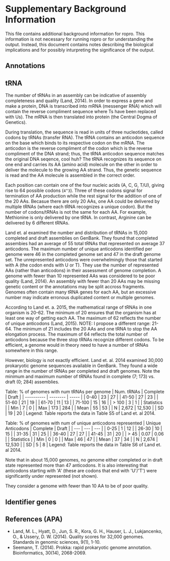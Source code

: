 # Supplementary Background Information
This file contains additional background information for ropro. This information is not necessary for running ropro or for understanding the output. Instead, this document contains notes describing the biological implications and for possibly inturpreting the significance of the output. 

## Annotations

## tRNA
The number of tRNAs in an assembly can be indicative of assembly completeness and quality (Land, 2014).
In order to express a gene and make a protein, DNA is transcribed into mRNA (messenger RNA) which will contain the reverse compliment sequence where Ts have been replaced with Us). The mRNA is then translated into protein (the Central Dogma of Genetics). 

During translation, the sequence is read in units of three nucleotides, called codons by tRNAs (transfer RNA). The tRNA contains an anticodon sequence on the base which binds to its respective codon on the mRNA. The anticodon is the reverse compliment of the codon which is the reverse compliment of the DNA strand; thus, the tRNA anticodon sequence matches the original DNA seqence, cool huh? The tRNA recognizes its sequence on one end and carries its AA (amino acid) molecule on the other in order to deliver the molecule to the growing AA strand. Thus, the genetic sequence is read and the AA molecule is assembled in the correct order.

Each position can contain one of the four nucleic acids (A, C, G, T/U), giving rise to 64 possible codons (`4^3`). Three of these codons signal for termination of AA production while the rest signal for the addition of one of the 20 AAs. Becasue there are only 20 AAs, one AA could be delivered by multiple tRNAs (where each tRNA recognizes a unique codon). But the number of codons/tRNAs is not the same for each AA. For example, Methionine is only delivered by one tRNA. In contrast, Arginine can be delivered by 6 different tRNAs.

Land et. al examined the number and distribution of tRNAs in 15,000 completed and draft assemblies on GenBank. They found that completed assembies had an average of 55 total tRNAs that represented on average 37 anticodons. The maximum number of unique anticodons identified per genome were 46 in the completed genome set and 47 in the draft genome set. The unrepresented anticodons were overwhelmingly those that started with A (the codon ends with U or T). They use the number of represented AAs (rather than anticodons) in their assessment of genome completion. A genome with fewer than 10 represented AAs was considered to be poor quality (Land, 2014). An assembly with fewer than 20 AAs may be missing genetic content or the annotations may be split accross fragments. Genomes often contain many tRNA genes for each AA, but an excessive number may indicate erronous duplicated content or multiple genomes.

According to Land et. a. 2015, the mathematical range of tRNAs in one organism is 20-62. The minimum of 20 ensures that the organism has at least one way of getting each AA. The maximum of 62 reflects the number of unique anticodons (Land, 2015). NOTE: I propose a different range: 21-64.  The minimum of 21 includes the 20 AAs and one tRNA to stop the AA elongation process. The maximum of 64 reflects the total number of anticodons because the three stop tRNAs recognize different codons. To be efficient, a genome would in theory need to have a number of tRNAs somewhere in this range.

However, biology is not exactly efficient. Land et. al. 2014 examined 30,000 prokaryotic genome sequences available in GenBank. They found a wide range in the number of tRNAs per completed and draft genomes. Note the minimum and maximum number of tRNAs found in complete (7; 173) vs. draft (0; 284) assemblies. 

Table: % of genomes with num tRNAs per genome
| Num. tRNAs | Complete | Draft |
| ---------- | -------- | ----- |
| 0-40 | 23 | 27 |
| 41-50 | 27 | 23 |
| 51-60 | 21 | 19 |
| 61-70 | 11 | 13 |
| 71-100 | 15 | 16 |
| > 100 | 3 | 1 |
| Statistics |
| Min | 7 | 0 |
| Max | 173 | 284 |
| Mean | 55 | 53 |
| N | 2,672 | 12,530 |
| SD | 19 | 20 |
Legend: Table reports the data in Table S5 of Land et. al 2014.



Table: % of genomes with num of unique anticodons represented
| Unique Anticodons | Complete | Draft |
| --- | --- | --- |
| 0-25 | 1 | 12 |
| 26-30 | 10 | 15 |
| 31-35 | 31 | 25 |
| 36-40 | 27 | 27 |
| 41-45 | 31 | 20 |
| > 45 | 0.07 | 0.06 |
| Statistics |
| Min | 0 | 0 |
| Max | 46 | 47 |
| Mean | 37 | 34 |
| N | 2,674 | 12,530 |
| SD | 5 | 8 |
Legend: Table reports the data in Table S6 of Land et. al 2014.

Note that in about 15,000 genomes, no genome either completed or in draft state represented more than 47 anticodons. It is also interesting that anticodons starting with 'A' (these are codons that end with 'U'/'T') were significantly under represented (not shown).


They consider a genome with fewer than 10 AA to be of poor quality.

## Identifier genes


## References (APA)
* Land, M. L., Hyatt, D., Jun, S. R., Kora, G. H., Hauser, L. J., Lukjancenko, O., & Ussery, D. W. (2014). Quality scores for 32,000 genomes. Standards in genomic sciences, 9(1), 1-10.
* Seemann, T. (2014). Prokka: rapid prokaryotic genome annotation. Bioinformatics, 30(14), 2068-2069.


